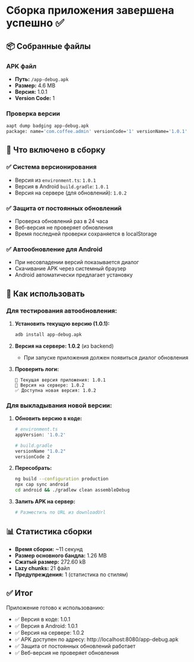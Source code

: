 # Сборка приложения завершена успешно ✅

## 📦 Собранные файлы

### APK файл

- **Путь:** `/app-debug.apk`
- **Размер:** 4.6 MB
- **Версия:** 1.0.1
- **Version Code:** 1

### Проверка версии

```bash
aapt dump badging app-debug.apk
package: name='com.coffee.admin' versionCode='1' versionName='1.0.1'
```

## 🎯 Что включено в сборку

### ✅ Система версионирования

- Версия из `environment.ts`: `1.0.1`
- Версия в Android `build.gradle`: `1.0.1`
- Версия на сервере (для обновлений): `1.0.2`

### ✅ Защита от постоянных обновлений

- Проверка обновлений раз в 24 часа
- Веб-версия не проверяет обновления
- Время последней проверки сохраняется в localStorage

### ✅ Автообновление для Android

- При несовпадении версий показывается диалог
- Скачивание APK через системный браузер
- Android автоматически предлагает установку

## 🚀 Как использовать

### Для тестирования автообновления:

1. **Установить текущую версию (1.0.1):**

   ```bash
   adb install app-debug.apk
   ```

2. **Версия на сервере: 1.0.2** (из backend)
   - При запуске приложения должен появиться диалог обновления

3. **Проверить логи:**
   ```
   📱 Текущая версия приложения: 1.0.1
   📡 Версия на сервере: 1.0.2
   ✅ Доступна новая версия: 1.0.2
   ```

### Для выкладывания новой версии:

1. **Обновить версию в коде:**

   ```bash
   # environment.ts
   appVersion: '1.0.2'

   # build.gradle
   versionName "1.0.2"
   versionCode 2
   ```

2. **Пересобрать:**

   ```bash
   ng build --configuration production
   npx cap sync android
   cd android && ./gradlew clean assembleDebug
   ```

3. **Залить APK на сервер:**
   ```bash
   # Разместить по URL из downloadUrl
   ```

## 📊 Статистика сборки

- **Время сборки:** ~11 секунд
- **Размер основного бандла:** 1.26 MB
- **Сжатый размер:** 272.60 kB
- **Lazy chunks:** 21 файл
- **Предупреждения:** 1 (статистика по стилям)

## ✅ Итог

Приложение готово к использованию:

- ✅ Версия в коде: 1.0.1
- ✅ Версия в Android: 1.0.1
- ✅ Версия на сервере: 1.0.2
- ✅ APK доступен по адресу: http://localhost:8080/app-debug.apk
- ✅ Защита от постоянных обновлений работает
- ✅ Веб-версия не проверяет обновления

